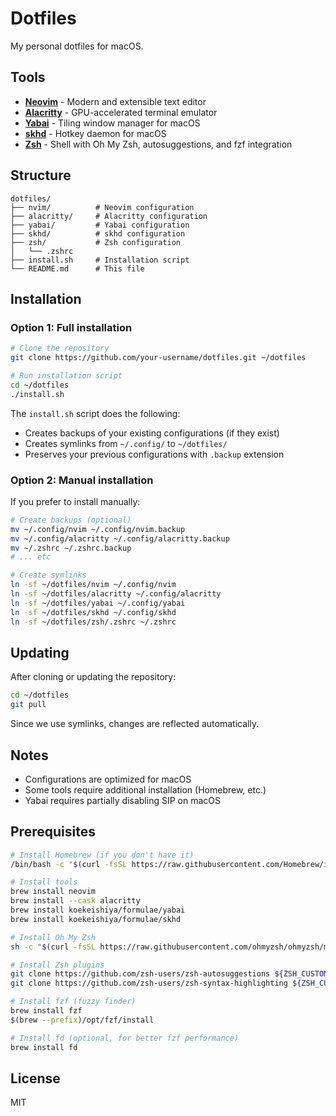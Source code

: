 # Dotfiles

My personal dotfiles for macOS.

## Tools

- **[Neovim](https://neovim.io/)** - Modern and extensible text editor
- **[Alacritty](https://alacritty.org/)** - GPU-accelerated terminal emulator
- **[Yabai](https://github.com/koekeishiya/yabai)** - Tiling window manager for macOS
- **[skhd](https://github.com/koekeishiya/skhd)** - Hotkey daemon for macOS
- **[Zsh](https://www.zsh.org/)** - Shell with Oh My Zsh, autosuggestions, and fzf integration

## Structure

```
dotfiles/
├── nvim/          # Neovim configuration
├── alacritty/     # Alacritty configuration
├── yabai/         # Yabai configuration
├── skhd/          # skhd configuration
├── zsh/           # Zsh configuration
│   └── .zshrc
├── install.sh     # Installation script
└── README.md      # This file
```

## Installation

### Option 1: Full installation

```bash
# Clone the repository
git clone https://github.com/your-username/dotfiles.git ~/dotfiles

# Run installation script
cd ~/dotfiles
./install.sh
```

The `install.sh` script does the following:
- Creates backups of your existing configurations (if they exist)
- Creates symlinks from `~/.config/` to `~/dotfiles/`
- Preserves your previous configurations with `.backup` extension

### Option 2: Manual installation

If you prefer to install manually:

```bash
# Create backups (optional)
mv ~/.config/nvim ~/.config/nvim.backup
mv ~/.config/alacritty ~/.config/alacritty.backup
mv ~/.zshrc ~/.zshrc.backup
# ... etc

# Create symlinks
ln -sf ~/dotfiles/nvim ~/.config/nvim
ln -sf ~/dotfiles/alacritty ~/.config/alacritty
ln -sf ~/dotfiles/yabai ~/.config/yabai
ln -sf ~/dotfiles/skhd ~/.config/skhd
ln -sf ~/dotfiles/zsh/.zshrc ~/.zshrc
```

## Updating

After cloning or updating the repository:

```bash
cd ~/dotfiles
git pull
```

Since we use symlinks, changes are reflected automatically.

## Notes

- Configurations are optimized for macOS
- Some tools require additional installation (Homebrew, etc.)
- Yabai requires partially disabling SIP on macOS

## Prerequisites

```bash
# Install Homebrew (if you don't have it)
/bin/bash -c "$(curl -fsSL https://raw.githubusercontent.com/Homebrew/install/HEAD/install.sh)"

# Install tools
brew install neovim
brew install --cask alacritty
brew install koekeishiya/formulae/yabai
brew install koekeishiya/formulae/skhd

# Install Oh My Zsh
sh -c "$(curl -fsSL https://raw.githubusercontent.com/ohmyzsh/ohmyzsh/master/tools/install.sh)"

# Install Zsh plugins
git clone https://github.com/zsh-users/zsh-autosuggestions ${ZSH_CUSTOM:-~/.oh-my-zsh/custom}/plugins/zsh-autosuggestions
git clone https://github.com/zsh-users/zsh-syntax-highlighting ${ZSH_CUSTOM:-~/.oh-my-zsh/custom}/plugins/zsh-syntax-highlighting

# Install fzf (fuzzy finder)
brew install fzf
$(brew --prefix)/opt/fzf/install

# Install fd (optional, for better fzf performance)
brew install fd
```

## License

MIT
